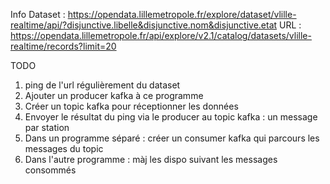 Info
Dataset : https://opendata.lillemetropole.fr/explore/dataset/vlille-realtime/api/?disjunctive.libelle&disjunctive.nom&disjunctive.etat
URL : https://opendata.lillemetropole.fr/api/explore/v2.1/catalog/datasets/vlille-realtime/records?limit=20

TODO
1) ping de l'url régulièrement du dataset
2) Ajouter un producer kafka à ce programme
3) Créer un topic kafka pour réceptionner les données
4) Envoyer le résultat du ping via le producer au topic kafka : un message par station
5) Dans un programme séparé : créer un consumer kafka qui parcours les messages du topic 
6) Dans l'autre programme : màj les dispo suivant les messages consommés